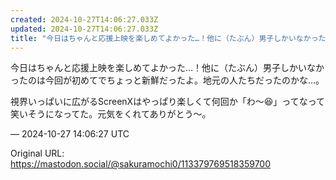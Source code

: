 ```yaml
---
created: 2024-10-27T14:06:27.033Z
updated: 2024-10-27T14:06:27.033Z
title: "今日はちゃんと応援上映を楽しめてよかった…！他に（たぶん）男子しかいなかったのは[...]"
---
```


<p>今日はちゃんと応援上映を楽しめてよかった…！他に（たぶん）男子しかいなかったのは今回が初めてでちょっと新鮮だったよ。地元の人たちだったのかな…。</p><p>視界いっぱいに広がるScreenXはやっぱり楽しくて何回か「わ〜😆」ってなって笑いそうになってた。元気をくれてありがとう〜。</p>

&mdash; 2024-10-27 14:06:27 UTC

Original URL: https://mastodon.social/@sakuramochi0/113379769518359700
